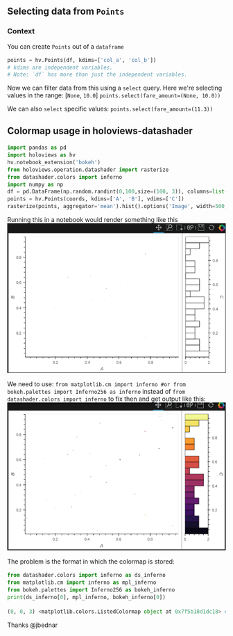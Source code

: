 ## Selecting data from `Points` 

### Context
You can create `Points` out of a `dataframe`
```python
points = hv.Points(df, kdims=['col_a', 'col_b'])
# kdims are independent variables. 
# Note: `df` has more than just the independent variables.
```

Now we can filter data from this using a `select` query. Here we're selecting values in the range: [`None`, `10.0`]
`points.select(fare_amount=(None, 10.0))`

We can also `select` specific values: `points.select(fare_amount=(11.3))`

## Colormap usage in holoviews-datashader
```python
import pandas as pd
import holoviews as hv
hv.notebook_extension('bokeh')
from holoviews.operation.datashader import rasterize
from datashader.colors import inferno
import numpy as np
df = pd.DataFrame(np.random.randint(0,100,size=(100, 3)), columns=list('ABC'))
points = hv.Points(coords, kdims=['A', 'B'], vdims=['C'])
rasterize(points, aggregator='mean').hist().options('Image', width=500, height=400, cmap=inferno)
```

Running this in a notebook would render something like this ![holoviews_BadColorMap](hv_BadColorMap.png)

We need to use: 
`from matplotlib.cm import inferno #or from bokeh.palettes import Inferno256 as inferno` instead of `from datashader.colors import inferno` to fix then and get output like this: ![holoviews_GoodColorMap](hv_GoodColormap.png)

The problem is the format in which the colormap is stored:
```python
from datashader.colors import inferno as ds_inferno
from matplotlib.cm import inferno as mpl_inferno
from bokeh.palettes import Inferno256 as bokeh_inferno
print(ds_inferno[0], mpl_inferno, bokeh_inferno[0])

(0, 0, 3) <matplotlib.colors.ListedColormap object at 0x7f5b18d1dc18> #000003
```

Thanks @jbednar
